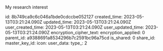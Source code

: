 My research interest

id: 8b749ca9c6c046a1bde0cdccbe052127
created_time: 2023-05-13T03:21:24.090Z
updated_time: 2023-05-13T03:21:24.090Z
user_created_time: 2023-05-13T03:21:24.090Z
user_updated_time: 2023-05-13T03:21:24.090Z
encryption_cipher_text: 
encryption_applied: 0
parent_id: a9388691a8534296b7c2591bc96a75cd
is_shared: 0
share_id: 
master_key_id: 
icon: 
user_data: 
type_: 2